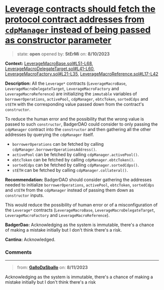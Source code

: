 # [Leverage contracts should fetch the protocol contract addresses from `cdpManager` instead of being passed as constructor parameter ](https://github.com/cantinasec/review-badgerdao/issues/17)

> state: **open** opened by: **StErMi** on: **8/10/2023**

**Context:** [LeverageMacroBase.sol#L51-L68](https://github.com/Badger-Finance/ebtc/blob/b2f641aa20615978544547e41a4c2be642252ade/packages/contracts/contracts/LeverageMacroBase.sol#L51-L68), [LeverageMacroDelegateTarget.sol#L41-L60](https://github.com/Badger-Finance/ebtc/blob/b2f641aa20615978544547e41a4c2be642252ade/packages/contracts/contracts/LeverageMacroDelegateTarget.sol#L41-L60), [LeverageMacroFactory.sol#L21-L35](https://github.com/Badger-Finance/ebtc/blob/b2f641aa20615978544547e41a4c2be642252ade/packages/contracts/contracts/LeverageMacroFactory.sol#L21-L35), [LeverageMacroReference.sol#L17-L42](https://github.com/Badger-Finance/ebtc/blob/b2f641aa20615978544547e41a4c2be642252ade/packages/contracts/contracts/LeverageMacroReference.sol#L17-L42)

**Description:** All the `Leverage*` contracts (`LeverageMacroBase`, `LeverageMacroDelegateTarget`, `LeverageMacroFactory` and `LeverageMacroReference`) are initializing the `immutable` variables of `borrowerOperations`, `activePool`, `cdpManager`, `ebtcToken`, `sortedCdps` and `stETH` with the corresponding value passed down from the contract's `constructor`.

To reduce the human error and the possibility that the wrong value is passed to such `constructor`, BadgerDAO could consider to only passing the `cdpManager` contract into the `constructor` and then gathering all the other addresses by querying the `cdpManager` itself.

- `borrowerOperations` can be fetched by calling `cdpManager.borrowerOperationsAddress()`.
- `activePool` can be fetched by calling `cdpManager.activePool()`.
- `ebtcToken` can be fetched by calling `cdpManager.ebtcToken()`.
- `sortedCdps` can be fetched by calling `cdpManager.sortedCdps()`.
- `stETH` can be fetched by calling `cdpManager.collateral()`.

**Recommendation:** BadgerDAO should consider gathering the addresses needed to initialize `borrowerOperations`, `activePool`, `ebtcToken`, `sortedCdps` and `stETH` from the `cdpManager` instead of passing them down as `constructor` inputs.

This would reduce the possibility of human error or of a misconfiguration of the `Leverage*` contracts (`LeverageMacroBase`, `LeverageMacroDelegateTarget`, `LeverageMacroFactory` and `LeverageMacroReference`).

**BadgerDao:** Acknowledging as the system is immutable, there's a chance of making a mistake initially but I don't think there's a risk.

**Cantina:** Acknowledged.

### Comments

---
> from: [**GalloDaSballo**](https://github.com/cantinasec/review-badgerdao/issues/17#issuecomment-1674901754) on: **8/11/2023**

Acknowledging as the system is immutable, there's a chance of making a mistake initially but I don't think there's a risk 
